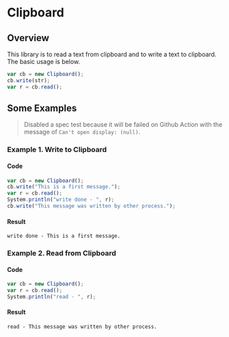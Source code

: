 # Clipboard

## Overview

This library is to read a text from clipboard and to write a text to clipboard.
The basic usage is below.

```javascript
var cb = new Clipboard();
cb.write(str);
var r = cb.read();
```

## Some Examples

> Disabled a spec test because it will be failed on Github Action with the message of `Can't open display: (null)`.

### Example 1. Write to Clipboard

#### Code

```javascript
var cb = new Clipboard();
cb.write("This is a first message.");
var r = cb.read();
System.println("write done - ", r);
cb.write("This message was written by other process.");
```

#### Result

```
write done - This is a first message.
```

### Example 2. Read from Clipboard

#### Code

```javascript
var cb = new Clipboard();
var r = cb.read();
System.println("read - ", r);
```

#### Result

```
read - This message was written by other process.
```
